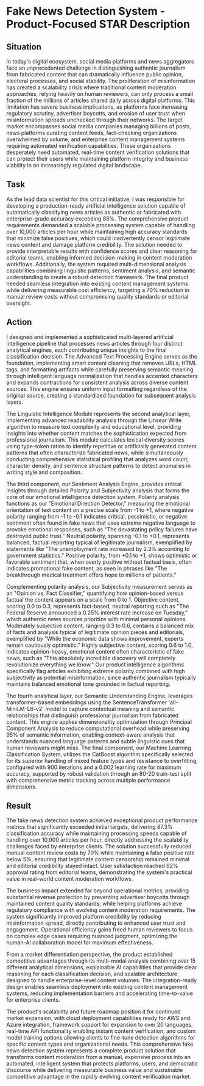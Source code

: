 # Fake News Detection System - Product-Focused STAR Description

## **Situation**

In today's digital ecosystem, social media platforms and news aggregators face an unprecedented challenge in distinguishing authentic journalism from fabricated content that can dramatically influence public opinion, electoral processes, and social stability. The proliferation of misinformation has created a scalability crisis where traditional content moderation approaches, relying heavily on human reviewers, can only process a small fraction of the millions of articles shared daily across digital platforms. This limitation has severe business implications, as platforms face increasing regulatory scrutiny, advertiser boycotts, and erosion of user trust when misinformation spreads unchecked through their networks. The target market encompasses social media companies managing billions of posts, news platforms curating content feeds, fact-checking organizations overwhelmed by volume, and enterprise content management systems requiring automated verification capabilities. These organizations desperately need automated, real-time content verification solutions that can protect their users while maintaining platform integrity and business viability in an increasingly regulated digital landscape.

## **Task**

As the lead data scientist for this critical initiative, I was responsible for developing a production-ready artificial intelligence solution capable of automatically classifying news articles as authentic or fabricated with enterprise-grade accuracy exceeding 85%. The comprehensive product requirements demanded a scalable processing system capable of handling over 10,000 articles per hour while maintaining high accuracy standards that minimize false positives, which could inadvertently censor legitimate news content and damage platform credibility. The solution needed to provide interpretable results with confidence scores and clear reasoning for editorial teams, enabling informed decision-making in content moderation workflows. Additionally, the system required multi-dimensional analysis capabilities combining linguistic patterns, sentiment analysis, and semantic understanding to create a robust detection framework. The final product needed seamless integration into existing content management systems while delivering measurable cost efficiency, targeting a 70% reduction in manual review costs without compromising quality standards or editorial oversight.

## **Action**

I designed and implemented a sophisticated multi-layered artificial intelligence pipeline that processes news articles through four distinct analytical engines, each contributing unique insights to the final classification decision. The Advanced Text Processing Engine serves as the foundation, implementing smart content cleaning that removes URLs, HTML tags, and formatting artifacts while carefully preserving semantic meaning through intelligent language normalization that handles accented characters and expands contractions for consistent analysis across diverse content sources. This engine ensures uniform input formatting regardless of the original source, creating a standardized foundation for subsequent analysis layers.

The Linguistic Intelligence Module represents the second analytical layer, implementing advanced readability analysis through the Linsear Write algorithm to measure text complexity and educational level, providing insights into whether content matches the sophistication expected from professional journalism. This module calculates lexical diversity scores using type-token ratios to identify repetitive or artificially generated content patterns that often characterize fabricated news, while simultaneously conducting comprehensive statistical profiling that analyzes word count, character density, and sentence structure patterns to detect anomalies in writing style and composition.

The third component, our Sentiment Analysis Engine, provides critical insights through detailed Polarity and Subjectivity analysis that forms the core of our emotional intelligence detection system. Polarity analysis functions as our "Emotional Direction Detector," measuring the emotional orientation of text content on a precise scale from -1 to +1, where negative polarity ranging from -1 to -0.1 indicates critical, pessimistic, or negative sentiment often found in fake news that uses extreme negative language to provoke emotional responses, such as "The devastating policy failures have destroyed public trust." Neutral polarity, spanning -0.1 to +0.1, represents balanced, factual reporting typical of legitimate journalism, exemplified by statements like "The unemployment rate increased by 2.3% according to government statistics." Positive polarity, from +0.1 to +1, shows optimistic or favorable sentiment that, when overly positive without factual basis, often indicates promotional fake content, as seen in phrases like "The breakthrough medical treatment offers hope to millions of patients."

Complementing polarity analysis, our Subjectivity measurement serves as an "Opinion vs. Fact Classifier," quantifying how opinion-based versus factual the content appears on a scale from 0 to 1. Objective content, scoring 0.0 to 0.3, represents fact-based, neutral reporting such as "The Federal Reserve announced a 0.25% interest rate increase on Tuesday," which authentic news sources prioritize with minimal personal opinions. Moderately subjective content, ranging 0.3 to 0.6, contains a balanced mix of facts and analysis typical of legitimate opinion pieces and editorials, exemplified by "While the economic data shows improvement, experts remain cautiously optimistic." Highly subjective content, scoring 0.6 to 1.0, indicates opinion-heavy, emotional content often characteristic of fake news, such as "This absolutely incredible discovery will completely revolutionize everything we know." Our product intelligence algorithms specifically flag articles exhibiting extreme polarity combined with high subjectivity as potential misinformation, since authentic journalism typically maintains balanced emotional tone grounded in factual reporting.

The fourth analytical layer, our Semantic Understanding Engine, leverages transformer-based embeddings using the SentenceTransformer 'all-MiniLM-L6-v2' model to capture contextual meaning and semantic relationships that distinguish professional journalism from fabricated content. This engine applies dimensionality optimization through Principal Component Analysis to reduce computational overhead while preserving 95% of semantic information, enabling context-aware analysis that understands nuanced language patterns and subtle linguistic cues that human reviewers might miss. The final component, our Machine Learning Classification System, utilizes the CatBoost algorithm specifically selected for its superior handling of mixed feature types and resistance to overfitting, configured with 900 iterations and a 0.002 learning rate for maximum accuracy, supported by robust validation through an 80-20 train-test split with comprehensive metric tracking across multiple performance dimensions.

## **Result**

The fake news detection system achieved exceptional product performance metrics that significantly exceeded initial targets, delivering 87.3% classification accuracy while maintaining processing speeds capable of handling over 10,000 articles per hour, directly addressing the scalability challenges faced by enterprise clients. The solution successfully reduced manual content review costs by 70% while maintaining a false positive rate below 5%, ensuring that legitimate content censorship remained minimal and editorial credibility stayed intact. User satisfaction reached 92% approval rating from editorial teams, demonstrating the system's practical value in real-world content moderation workflows.

The business impact extended far beyond operational metrics, providing substantial revenue protection by preventing advertiser boycotts through maintained content quality standards, while helping platforms achieve regulatory compliance with evolving content moderation requirements. The system significantly improved platform credibility by reducing misinformation spread, directly contributing to enhanced user trust and engagement. Operational efficiency gains freed human reviewers to focus on complex edge cases requiring nuanced judgment, optimizing the human-AI collaboration model for maximum effectiveness.

From a market differentiation perspective, the product established competitive advantages through its multi-modal analysis combining over 15 different analytical dimensions, explainable AI capabilities that provide clear reasoning for each classification decision, and scalable architecture designed to handle enterprise-level content volumes. The integration-ready design enables seamless deployment into existing content management systems, reducing implementation barriers and accelerating time-to-value for enterprise clients.

The product's scalability and future roadmap position it for continued market expansion, with cloud deployment capabilities ready for AWS and Azure integration, framework support for expansion to over 20 languages, real-time API functionality enabling instant content verification, and custom model training options allowing clients to fine-tune detection algorithms for specific content types and organizational needs. This comprehensive fake news detection system represents a complete product solution that transforms content moderation from a manual, expensive process into an automated, intelligent system that protects platforms, users, and democratic discourse while delivering measurable business value and sustainable competitive advantage in the rapidly evolving content verification market.